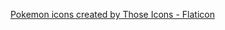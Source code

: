 <a href="https://www.flaticon.com/free-icons/pokemon" title="pokemon icons">Pokemon icons created by Those Icons - Flaticon</a>